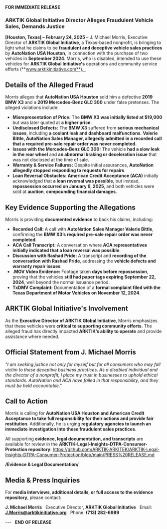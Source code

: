 **FOR IMMEDIATE RELEASE**  

### **ARKTIK Global Initiative Director Alleges Fraudulent Vehicle Sales, Demands Justice**  

**[Houston, Texas] – February 24, 2025** – J. Michael Morris, Executive Director of **ARKTIK Global Initiative**, a Texas-based nonprofit, is bringing to light what he claims to be **fraudulent and deceptive vehicle sales practices** by **AutoNation USA Houston**, in connection with the purchase of two vehicles in **September 2024**. Morris, who is disabled, intended to use these vehicles for **ARKTIK Global Initiative's** operations and community service efforts (**www.arktikinitiative.com**).  

## **Details of the Alleged Fraud**

Morris alleges that **AutoNation USA Houston** sold him a defective **2019 BMW X3** and a **2019 Mercedes-Benz GLC 300** under false pretenses. The alleged violations include:

- **Misrepresentation of Price:** The **BMW X3 was initially listed at $19,000** but was later quoted at **a higher price**.
- **Undisclosed Defects:** The **BMW X3** suffered from **serious mechanical issues**, including **a coolant leak and dashboard malfunctions**. **Valerie Bittle, AutoNation Sales Manager, allegedly admitted in a recorded call that a required pre-sale repair order was never completed.**
- **Issues with the Mercedes-Benz GLC 300:** The vehicle **had a slow leak in the rear wheel** and **an abnormal braking or deceleration issue** that was not disclosed at the time of sale.
- **Warranty & Service Failures:** Despite initial assurances, **AutoNation allegedly stopped responding to requests for repairs**.
- **Loan Reversal Obstacles:** **American Credit Acceptance (ACA)** initially acknowledged that **a loan reversal was possible**, but instead, **repossession occurred on January 9, 2025**, and both vehicles were sold at **auction**, **compounding financial damages**.

## **Key Evidence Supporting the Allegations**

Morris is providing **documented evidence** to back his claims, including:

- **Recorded Call:** A call with **AutoNation Sales Manager Valerie Bittle**, confirming the **BMW X3’s required pre-sale repair order was never completed**.
- **ACA Call Transcript:** A conversation where **ACA representatives initially indicated that a loan reversal was possible**.
- **Discussion with Rashad Pride:** A transcript and **recording of the conversation with Rashad Pride**, addressing the **vehicle defects and warranty repair issues**.
- **.MOV Video Evidence:** Footage taken **days before repossession**, proving that the vehicles **still had paper tags expiring September 22, 2024**, well beyond the normal issuance period.
- **TxDMV Complaint:** Documentation of a **formal complaint filed with the Texas Department of Motor Vehicles on November 12, 2024**.

## **ARKTIK Global Initiative's Involvement**

As the **Executive Director of ARKTIK Global Initiative**, Morris emphasizes that these vehicles were **critical to supporting community efforts**. The alleged fraud has directly impacted **ARKTIK’s ability to operate** and provide assistance where needed.

## **Official Statement from J. Michael Morris**

_"I am seeking justice not only for myself but for all consumers who may fall victim to these deceptive business practices. As a disabled individual and the director of a nonprofit, I place my trust in businesses to uphold ethical standards. AutoNation and ACA have failed in that responsibility, and they must be held accountable."_

## **Call to Action**

Morris is calling for **AutoNation USA Houston and American Credit Acceptance to take full responsibility for their actions and provide fair restitution**. Additionally, he is urging **regulatory agencies to launch an immediate investigation into these fraudulent sales practices**.

All supporting **evidence, legal documentation, and transcripts** are available for review in the **ARKTIK-Legal-Insights-DTPA-Consumer-Protection repository**: https://github.com/ARKTIK-ARKITEK/ARKTIK-Legal-Insights-DTPA-Consumer-Protection/blob/main/PRESS%20RELEASE.md

**/Evidence & Legal Documentation/**  

## **Media & Press Inquiries**

For **media interviews, additional details, or full access to the evidence repository**, please contact:

**J. Michael Morris**  
Executive Director, **ARKTIK Global Initiative**  
Email: **J.Morris@arktikinitiative.org**  
Phone: **(713) 282-6989**  

---  
**END OF RELEASE**
